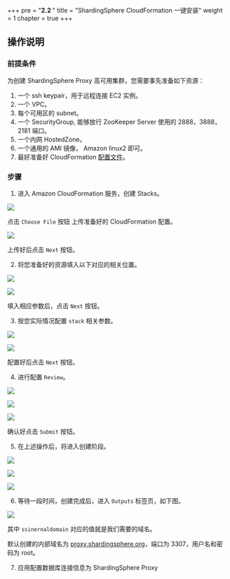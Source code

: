 +++
pre = "<b>2.2 </b>"
title = "ShardingSphere CloudFormation 一键安装"
weight = 1
chapter = true
+++

## 操作说明

### 前提条件

为创建 ShardingSphere Proxy 高可用集群，您需要事先准备如下资源：
1. 一个 ssh keypair，用于远程连接 EC2 实例。
2. 一个 VPC。
3. 每个可用区的 subnet。
4. 一个 SecurityGroup, 能够放行 ZooKeeper Server 使用的 2888，3888，2181 端口。
5. 一个内网 HostedZone。
6. 一个通用的 AMI 镜像， Amazon linux2 即可。
7. 最好准备好 CloudFormation [配置文件](https://raw.githubusercontent.com/apache/shardingsphere-on-cloud/main/cloudformation/multi-az/cf.json)。

### 步骤

1. 进入 Amazon CloudFormation 服务，创建 Stacks。

![](../../../img/operation-guide/4-1.PNG)

点击 `Choose File` 按钮 上传准备好的 CloudFormation 配置。

![](../../../img/operation-guide/4-2.PNG)

上传好后点击 `Next` 按钮。

2. 将您准备好的资源填入以下对应的相关位置。

![](../../../img/operation-guide/4-3.PNG)

![](../../../img/operation-guide/4-4.PNG)

填入相应参数后，点击 `Next`  按钮。

3. 按您实际情况配置 `stack` 相关参数。

![](../../../img/operation-guide/4-5.PNG)

![](../../../img/operation-guide/4-6.PNG)

配置好后点击 `Next` 按钮。

4. 进行配置 `Review`。

![](../../../img/operation-guide/4-7.PNG)

![](../../../img/operation-guide/4-8.PNG)

![](../../../img/operation-guide/4-9.PNG)

确认好点击 `Submit` 按钮。

5. 在上述操作后，将进入创建阶段。

![](../../../img/operation-guide/4-10.PNG)

![](../../../img/operation-guide/4-11.PNG)

![](../../../img/operation-guide/4-12.PNG)

6. 等待一段时间，创建完成后，进入 `Outputs` 标签页，如下图。

![](../../../img/operation-guide/4-13.PNG)

其中 `ssinernaldomain` 对应的值就是我们需要的域名。

默认创建的内部域名为 [proxy.shardingsphere.org](proxy.shardingsphere.org)，端口为 3307，用户名和密码为 root。

7. 应用配置数据库连接信息为 ShardingSphere Proxy
